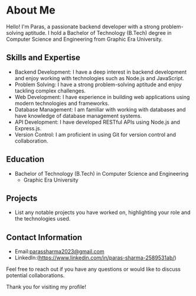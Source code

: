 # About Me

Hello! I'm Paras, a passionate backend developer with a strong problem-solving aptitude. I hold a Bachelor of Technology (B.Tech) degree in Computer Science and Engineering from Graphic Era University.

## Skills and Expertise

- Backend Development: I have a deep interest in backend development and enjoy working with technologies such as Node.js and JavaScript.
- Problem Solving: I have a strong problem-solving aptitude and enjoy tackling complex challenges.
- Web Development: I have experience in building web applications using modern technologies and frameworks.
- Database Management: I am familiar with working with databases and have knowledge of database management systems.
- API Development: I have developed RESTful APIs using Node.js and Express.js.
- Version Control: I am proficient in using Git for version control and collaboration.

## Education

- Bachelor of Technology (B.Tech) in Computer Science and Engineering
  - Graphic Era University

## Projects

- List any notable projects you have worked on, highlighting your role and the technologies used.

## Contact Information

- Email:parassharma2023@gmail.com
- LinkedIn:(https://www.linkedin.com/in/paras-sharma-2589531ab/)

Feel free to reach out if you have any questions or would like to discuss potential collaborations.

Thank you for visiting my profile!
